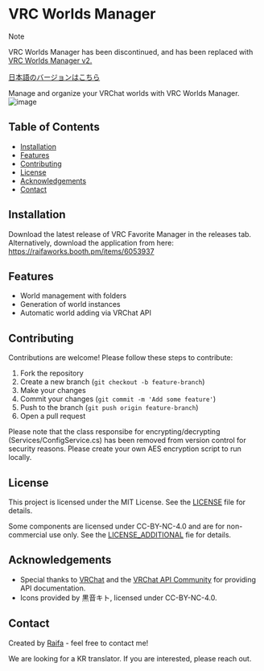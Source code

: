 # VRC Worlds Manager

> [!NOTE]  
> VRC Worlds Manager has been discontinued, and has been replaced with [VRC Worlds Manager v2.](https://github.com/Raifa21/VRC-Worlds-Manager-v2)

[日本語のバージョンはこちら](./README.JP.md)

Manage and organize your VRChat worlds with VRC Worlds Manager.
![image](https://github.com/user-attachments/assets/1d16a041-b330-4c75-b1f1-6e3375760305)


## Table of Contents
- [Installation](#installation)
- [Features](#features)
- [Contributing](#contributing)
- [License](#license)
- [Acknowledgements](#acknowledgements)
- [Contact](#contact)

## Installation

Download the latest release of VRC Favorite Manager in the releases tab.
Alternatively, download the application from here: https://raifaworks.booth.pm/items/6053937

## Features

- World management with folders
- Generation of world instances
- Automatic world adding via VRChat API

## Contributing

Contributions are welcome! Please follow these steps to contribute:

1. Fork the repository
2. Create a new branch (`git checkout -b feature-branch`)
3. Make your changes
4. Commit your changes (`git commit -m 'Add some feature'`)
5. Push to the branch (`git push origin feature-branch`)
6. Open a pull request

Please note that the class responsibe for encrypting/decrypting (Services/ConfigService.cs) has been removed from version control for security reasons. 
Please create your own AES encryption script to run locally.

## License

This project is licensed under the MIT License. See the [LICENSE](LICENSE) file for details.

Some components are licensed under CC-BY-NC-4.0 and are for non-commercial use only. See the [LICENSE_ADDITIONAL](LICENSE_ADDITIONAL) fie for details.


## Acknowledgements

- Special thanks to [VRChat](https://hello.vrchat.com/) and the [VRChat API Community](https://github.com/vrchatapi) for providing API documentation.
- Icons provided by 黒音キト, licensed under CC-BY-NC-4.0.

## Contact

Created by [Raifa](https://x.com/raifa_trtr) - feel free to contact me!

We are looking for a KR translator. If you are interested, please reach out.
